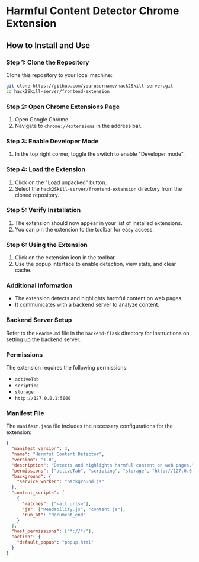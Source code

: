 # Harmful Content Detector Chrome Extension

## How to Install and Use

### Step 1: Clone the Repository
Clone this repository to your local machine:
```sh
git clone https://github.com/yourusername/hack2Skill-server.git
cd hack2Skill-server/frontend-extension
```
### Step 2: Open Chrome Extensions Page


1. Open Google Chrome.
2. Navigate to `chrome://extensions` in the address bar.

### Step 3: Enable Developer Mode
1. In the top right corner, toggle the switch to enable "Developer mode".

### Step 4: Load the Extension
1. Click on the "Load unpacked" button.
2. Select the `hack2Skill-server/frontend-extension` directory from the cloned repository.

### Step 5: Verify Installation
1. The extension should now appear in your list of installed extensions.
2. You can pin the extension to the toolbar for easy access.

### Step 6: Using the Extension
1. Click on the extension icon in the toolbar.
2. Use the popup interface to enable detection, view stats, and clear cache.

### Additional Information
- The extension detects and highlights harmful content on web pages.
- It communicates with a backend server to analyze content.

### Backend Server Setup
Refer to the `Readme.md` file in the `backend-flask` directory for instructions on setting up the backend server.

### Permissions
The extension requires the following permissions:
- `activeTab`
- `scripting`
- `storage`
- `http://127.0.0.1:5000`

### Manifest File
The `manifest.json` file includes the necessary configurations for the extension:
```json
{
  "manifest_version": 3,
  "name": "Harmful Content Detector",
  "version": "1.0",
  "description": "Detects and highlights harmful content on web pages.",
  "permissions": ["activeTab", "scripting", "storage", "http://127.0.0.1:5000"],
  "background": {
    "service_worker": "background.js"
  },
  "content_scripts": [
    {
      "matches": ["<all_urls>"],
      "js": ["Readability.js", "content.js"],
      "run_at": "document_end"
    }
  ],
  "host_permissions": ["*://*/"],
  "action": {
    "default_popup": "popup.html"
  }
}
```